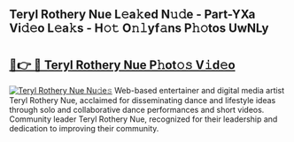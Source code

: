 ## Teryl Rothery Nue L𝚎a𝚔ed N𝚞𝚍e - Part-YXa Vi𝚍𝚎o L𝚎a𝚔s - H𝚘𝚝 O𝚗𝚕yf𝚊ns P𝚑𝚘tos UwNLy

# <h2><a href="http://kfe38ry.oniu.top/?m=Teryl+Rothery+Nue">🔗👉 🔴 Teryl Rothery Nue P𝚑ot𝚘𝚜 V𝚒d𝚎o</a></h2>

[![Teryl Rothery Nue Nu𝚍e𝚜](https://i.imgur.com/0qMVB7G.gif)](http://kfe38ry.oniu.top/?m=Teryl+Rothery+Nue)
Web-based entertainer and digital media artist Teryl Rothery Nue, acclaimed for disseminating dance and lifestyle ideas through solo and collaborative dance performances and short videos. Community leader Teryl Rothery Nue, recognized for their leadership and dedication to improving their community.  
